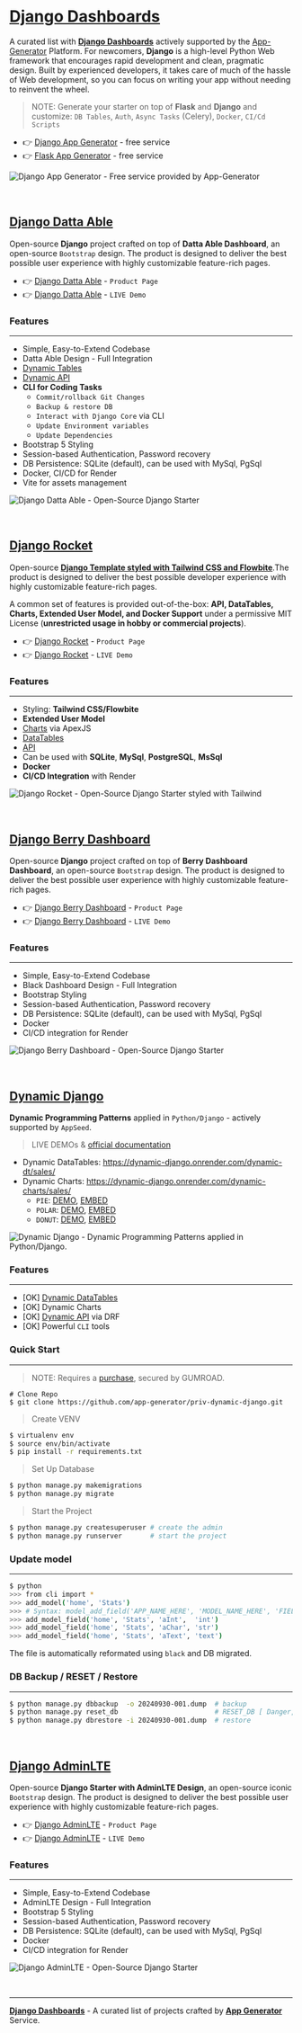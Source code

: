 # [Django Dashboards](https://app-generator.dev/admin-dashboards/django/)

A curated list with **[Django Dashboards](https://app-generator.dev/admin-dashboards/django/)** actively supported by the [App-Generator](https://app-generator.dev/) Platform. For newcomers, **Django** is a high-level Python Web framework that encourages rapid development and clean, pragmatic design. Built by experienced developers, it takes care of much of the hassle of Web development, so you can focus on writing your app without needing to reinvent the wheel. 

> NOTE: Generate your starter on top of **Flask** and **Django** and customize: `DB Tables`, `Auth`, `Async Tasks` (Celery), `Docker`, `CI/Cd Scripts`

- 👉 [Django App Generator](https://app-generator.dev/tools/django-generator/) - free service 
- 👉 [Flask App Generator](https://app-generator.dev/tools/flask-generator/) - free service

![Django App Generator - Free service provided by App-Generator](https://github.com/user-attachments/assets/d13c09d9-c8e6-4e99-bbe4-eb27bd2d7c31)
   
<br />

## [Django Datta Able](https://app-generator.dev/product/datta-able/django/)

Open-source **Django** project crafted on top of **Datta Able Dashboard**, an open-source `Bootstrap` design.
The product is designed to deliver the best possible user experience with highly customizable feature-rich pages. 

- 👉 [Django Datta Able](https://app-generator.dev/product/datta-able/django/) - `Product Page`
- 👉 [Django Datta Able](https://django-datta.onrender.com) - `LIVE Demo`

### Features
---

- Simple, Easy-to-Extend Codebase
- Datta Able Design - Full Integration 
- [Dynamic Tables](https://app-generator.dev/docs/developer-tools/dynamic-datatables.html)
- [Dynamic API](https://app-generator.dev/docs/developer-tools/dynamic-api.html)
- **CLI for Coding Tasks**
  - `Commit/rollback Git Changes`
  - `Backup & restore DB`
  - `Interact with Django Core` via CLI
  - `Update Environment variables`
  - `Update Dependencies`  
- Bootstrap 5 Styling 
- Session-based Authentication, Password recovery
- DB Persistence: SQLite (default), can be used with MySql, PgSql
- Docker, CI/CD for Render
- Vite for assets management 

![Django Datta Able - Open-Source Django Starter](https://user-images.githubusercontent.com/51070104/176118649-7233ffbc-6118-4f56-8cda-baa81d256877.png)

<br />

## [Django Rocket](https://app-generator.dev/product/rocket/django/)

Open-source **[Django Template styled with Tailwind CSS and Flowbite](https://app-generator.dev/product/rocket/django/)**.The product is designed to deliver the best possible developer experience with highly customizable feature-rich pages. 

A common set of features is provided out-of-the-box: **API, DataTables, Charts, Extended User Model, and Docker Support** under a permissive MIT License (**unrestricted usage in hobby or commercial projects**).

- 👉 [Django Rocket](https://app-generator.dev/product/rocket/django/) - `Product Page`
- 👉 [Django Rocket](https://rocket-django.onrender.com) - `LIVE Demo`

### Features
---

- Styling: **Tailwind CSS/Flowbite**
- **Extended User Model**
- [Charts](https://rocket-django.onrender.com/charts/) via ApexJS
- [DataTables](https://rocket-django.onrender.com/tables/) 
- [API](https://rocket-django.onrender.com/api/product/)
- Can be used with **SQLite**, **MySql**, **PostgreSQL**, **MsSql**
- **Docker**
- **CI/CD Integration** with Render 

![Django Rocket - Open-Source Django Starter styled with Tailwind](https://github.com/user-attachments/assets/d7527d5e-046c-4679-8f72-525290a5edd5)
  
<br />

## [Django Berry Dashboard](https://app-generator.dev/product/berry-dashboard/django/)

Open-source **Django** project crafted on top of **Berry Dashboard Dashboard**, an open-source `Bootstrap` design.
The product is designed to deliver the best possible user experience with highly customizable feature-rich pages. 

- 👉 [Django Berry Dashboard](https://app-generator.dev/product/berry-dashboard/django/) - `Product Page`
- 👉 [Django Berry Dashboard](https://django-berry.onrender.com/) - `LIVE Demo`

### Features
---

- Simple, Easy-to-Extend Codebase
- Black Dashboard Design - Full Integration 
- Bootstrap Styling 
- Session-based Authentication, Password recovery
- DB Persistence: SQLite (default), can be used with MySql, PgSql
- Docker 
- CI/CD integration for Render 

![Django Berry Dashboard - Open-Source Django Starter](https://user-images.githubusercontent.com/51070104/215728710-d1ee7fef-8153-402b-9741-371e1c01cd36.png)

<br />

## [Dynamic Django](https://dynamic-django.onrender.com/)

**Dynamic Programming Patterns** applied in `Python/Django` - actively supported by `AppSeed`. 

> LIVE DEMOs & [official documentation](https://app-generator.dev/docs/developer-tools/dynamic-django/index.html)

- Dynamic DataTables: https://dynamic-django.onrender.com/dynamic-dt/sales/
- Dynamic Charts: https://dynamic-django.onrender.com/dynamic-charts/sales/
  - `PIE`: [DEMO](https://dynamic-django.onrender.com/dynamic-charts/sales/?chart_id=2), [EMBED](https://dynamic-django.onrender.com/dynamic-charts/embed/2/)
  - `POLAR`: [DEMO](https://dynamic-django.onrender.com/dynamic-charts/sales/?chart_id=10), [EMBED](https://dynamic-django.onrender.com/dynamic-charts/embed/10/)
  - `DONUT`: [DEMO](https://dynamic-django.onrender.com/dynamic-charts/sales/?chart_id=8), [EMBED](https://dynamic-django.onrender.com/dynamic-charts/embed/8/)

![Dynamic Django - Dynamic Programming Patterns applied in Python/Django.](https://github.com/user-attachments/assets/2f9f6cef-23cb-4328-b12f-dcc448feaa96)

### Features 
---

- [OK] [Dynamic DataTables](https://app-generator.dev/docs/developer-tools/dynamic-datatables.html)
- [OK] Dynamic Charts
- [OK] [Dynamic API](https://app-generator.dev/docs/developer-tools/dynamic-api.html) via DRF
- [OK] Powerful `CLI` tools      

### Quick Start
---

> NOTE: Requires a [purchase](https://appseed.gumroad.com/l/devtool-dynamic-django), secured by GUMROAD.
 
```
# Clone Repo
$ git clone https://github.com/app-generator/priv-dynamic-django.git
```

> Create VENV

```bash
$ virtualenv env
$ source env/bin/activate
$ pip install -r requirements.txt
```

> Set Up Database

```bash
$ python manage.py makemigrations
$ python manage.py migrate
```

> Start the Project

```bash
$ python manage.py createsuperuser # create the admin
$ python manage.py runserver       # start the project
```

### Update model 
---

```bash
$ python
>>> from cli import *
>>> add_model('home', 'Stats')
>>> # Syntax: model_add_field('APP_NAME_HERE', 'MODEL_NAME_HERE', 'FIELD_NAME',  'FIELD_TYPE') 
>>> add_model_field('home', 'Stats', 'aInt',  'int') 
>>> add_model_field('home', 'Stats', 'aChar', 'str')
>>> add_model_field('home', 'Stats', 'aText', 'text')
```

The file is automatically reformated using `black` and DB migrated.

### DB Backup / RESET / Restore
---

```bash
$ python manage.py dbbackup  -o 20240930-001.dump  # backup 
$ python manage.py reset_db                        # RESET_DB [ Danger, all tables wipped ]
$ python manage.py dbrestore -i 20240930-001.dump  # restore 
```

<br />

## [Django AdminLTE](https://app-generator.dev/product/adminlte/django/)

Open-source **Django Starter with AdminLTE Design**, an open-source iconic `Bootstrap` design. The product is designed to deliver the best possible user experience with highly customizable feature-rich pages. 

- 👉 [Django AdminLTE](https://app-generator.dev/product/adminlte/django/) - `Product Page`
- 👉 [Django AdminLTE](https://adminlte-django.appseed-srv1.com) - `LIVE Demo`

### Features
---

- Simple, Easy-to-Extend Codebase
- AdminLTE Design - Full Integration 
- Bootstrap 5 Styling 
- Session-based Authentication, Password recovery
- DB Persistence: SQLite (default), can be used with MySql, PgSql
- Docker 
- CI/CD integration for Render 

![Django AdminLTE - Open-Source Django Starter ](https://github.com/app-generator/django-adminlte/assets/51070104/8f0c396d-2f33-46b9-9689-2982c987399d)

<br />

---
**[Django Dashboards](https://app-generator.dev/admin-dashboards/django/)** - A curated list of projects crafted by **[App Generator](https://app-generator.dev/)** Service. 

